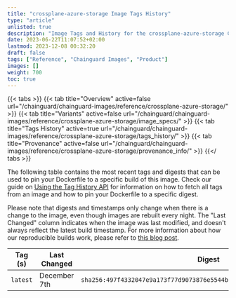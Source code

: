 ```yaml
---
title: "crossplane-azure-storage Image Tags History"
type: "article"
unlisted: true
description: "Image Tags and History for the crossplane-azure-storage Chainguard Image"
date: 2023-06-22T11:07:52+02:00
lastmod: 2023-12-08 00:32:20
draft: false
tags: ["Reference", "Chainguard Images", "Product"]
images: []
weight: 700
toc: true
---
```


{{< tabs >}}
{{< tab title="Overview" active=false url="/chainguard/chainguard-images/reference/crossplane-azure-storage/" >}}
{{< tab title="Variants" active=false url="/chainguard/chainguard-images/reference/crossplane-azure-storage/image_specs/" >}}
{{< tab title="Tags History" active=true url="/chainguard/chainguard-images/reference/crossplane-azure-storage/tags_history/" >}}
{{< tab title="Provenance" active=false url="/chainguard/chainguard-images/reference/crossplane-azure-storage/provenance_info/" >}}
{{</ tabs >}}

The following table contains the most recent tags and digests that can be used to pin your Dockerfile to a specific build of this image. Check our guide on [Using the Tag History API](/chainguard/chainguard-images/using-the-tag-history-api/) for information on how to fetch all tags from an image and how to pin your Dockerfile to a specific digest.

Please note that digests and timestamps only change when there is a change to the image, even though images are rebuilt every night. The "Last Changed" column indicates when the image was last modified, and doesn't always reflect the latest build timestamp. For more information about how our reproducible builds work, please refer to [this blog post](https://www.chainguard.dev/unchained/reproducing-chainguards-reproducible-image-builds).

| Tag (s)   | Last Changed | Digest                                                                    |
|-----------|--------------|---------------------------------------------------------------------------|
|  `latest` | December 7th | `sha256:497f4332047e9a173f77d9073876e5544bcf93e4e3a1b0181430f0e98fa72685` |

